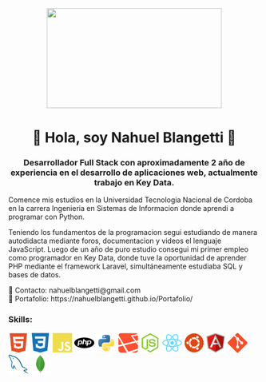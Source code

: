 <div align="center">
  <img src="https://media.giphy.com/media/a1QLZUUtCcgyA/giphy.gif" width="350" height="200"/>
  <h1>
    👋 Hola, soy Nahuel Blangetti 👋  
  </h1>
  <h3>
    Desarrollador Full Stack con aproximadamente 2 año de experiencia en el desarrollo de aplicaciones web, actualmente trabajo en Key Data.
  </h3>
</div>
<div>
  <p>
    Comence mis estudios en la Universidad Tecnologia Nacional de Cordoba en la carrera Ingenieria en Sistemas de Informacion donde aprendi a programar
    con Python.
  <p/>
  <p>
    Teniendo los fundamentos de la programacion segui estudiando de manera autodidacta mediante foros, documentacion y videos el lenguaje JavaScript.
    Luego de un año de puro estudio consegui mi primer empleo como programador en Key Data, donde tuve la oportunidad de aprender PHP mediante el
    framework Laravel, simultáneamente estudiaba SQL y bases de datos.
  <p/>
  <p>
    📩 Contacto: nahuelblangetti@gmail.com
     <br/>
    📎 Portafolio: https://nahuelblangetti.github.io/Portafolio/
  </p>
</div>

<div>
  <h3>Skills: </h3>
  <img src="https://github.com/devicons/devicon/blob/master/icons/html5/html5-plain.svg" title="HTML5" width="40" height="40"/>
  <img src="https://github.com/devicons/devicon/blob/master/icons/css3/css3-plain.svg" title="CSS" width="40" height="40"/>
  <img src="https://github.com/devicons/devicon/blob/master/icons/javascript/javascript-plain.svg" title="JavaScript" width="40" height="40"/>
  <img src="https://github.com/devicons/devicon/blob/master/icons/php/php-plain.svg" title="PHP" width="40" height="40"/>
  <img src="https://github.com/devicons/devicon/blob/master/icons/python/python-original.svg" title="Python" width="40" height="40"/>
  <img src="https://github.com/devicons/devicon/blob/master/icons/laravel/laravel-plain.svg" title="Laravel" width="40" height="40"/>
  <img src="https://github.com/devicons/devicon/blob/master/icons/nodejs/nodejs-original.svg" title="NodeJS" width="40" height="40"/>
  <img src="https://github.com/devicons/devicon/blob/master/icons/react/react-original.svg" title="ReactJS" width="40" height="40"/>
  <img src="https://github.com/devicons/devicon/blob/master/icons/ubuntu/ubuntu-plain.svg" title="Ubuntu Linux" width="40" height="40"/>
  <img src="https://github.com/devicons/devicon/blob/master/icons/angularjs/angularjs-original.svg" title="Angular" width="40" height="40"/>
  <img src="https://github.com/devicons/devicon/blob/master/icons/git/git-plain.svg" title="Git" width="40" height="40"/>
  <img src="https://github.com/devicons/devicon/blob/master/icons/mysql/mysql-original.svg" title="MySql" width="40" height="40"/>
  <img src="https://github.com/devicons/devicon/blob/master/icons/mongodb/mongodb-original.svg" title="MongoDB" width="40" height="40"/>
</div>
